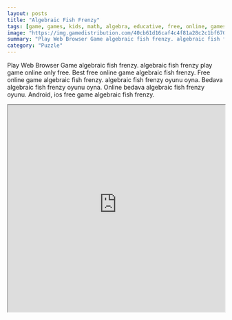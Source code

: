 ```yaml
---
layout: posts
title: "Algebraic Fish Frenzy"
tags: [game, games, kids, math, algebra, educative, free, online, games, oyna, game, free, games, play, play, games]
image: "https://img.gamedistribution.com/40cb61d16caf4c4f81a28c2c1bf67014.jpg"
summary: "Play Web Browser Game algebraic fish frenzy. algebraic fish frenzy play game online only free. Best free online game algebraic fish frenzy. Free online game algebraic fish frenzy. algebraic fish frenzy oyunu oyna. Bedava algebraic fish frenzy oyunu oyna. Online bedava algebraic fish frenzy oyunu. Android, ios free game algebraic fish frenzy."
category: "Puzzle"
---
```


Play Web Browser Game algebraic fish frenzy. algebraic fish frenzy play game online only free. Best free online game algebraic fish frenzy. Free online game algebraic fish frenzy. algebraic fish frenzy oyunu oyna. Bedava algebraic fish frenzy oyunu oyna. Online bedava algebraic fish frenzy oyunu. Android, ios free game algebraic fish frenzy.

<iframe width="100%" height="480px;" src="https://html5.gamedistribution.com/40cb61d16caf4c4f81a28c2c1bf67014/"></iframe>